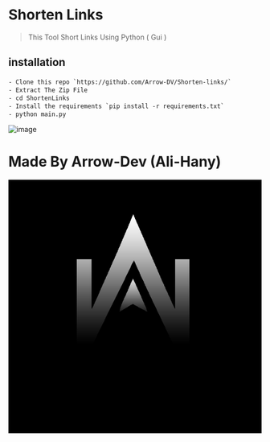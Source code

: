 # Shorten Links
> This Tool Short Links Using Python ( Gui )

 ## installation
    - Clone this repo `https://github.com/Arrow-DV/Shorten-links/`
    - Extract The Zip File
    - cd ShortenLinks
    - Install the requirements `pip install -r requirements.txt`
    - python main.py

![image](https://github.com/Arrow-DV/Shorten-links/assets/128916762/56d52c6e-1e07-4a83-96d1-dd856b42f8db)

# Made By Arrow-Dev (Ali-Hany)
<img src="arrow.png">
